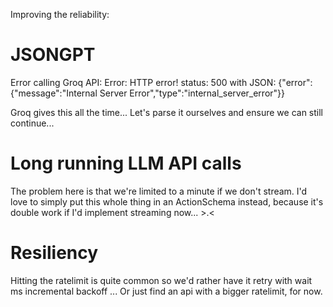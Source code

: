 Improving the reliability:

# JSONGPT

Error calling Groq API: Error: HTTP error! status: 500 with JSON: {"error":{"message":"Internal Server Error","type":"internal_server_error"}}

Groq gives this all the time... Let's parse it ourselves and ensure we can still continue...

# Long running LLM API calls

The problem here is that we're limited to a minute if we don't stream. I'd love to simply put this whole thing in an ActionSchema instead, because it's double work if I'd implement streaming now... >.<

# Resiliency

Hitting the ratelimit is quite common so we'd rather have it retry with wait ms incremental backoff ... Or just find an api with a bigger ratelimit, for now.
